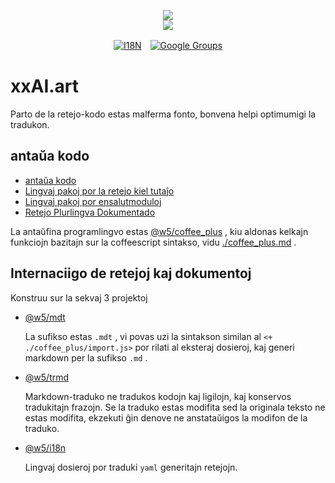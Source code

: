<p align="center"><a href="https://xxai.art"><img src="https://cdn.jsdelivr.net/gh/xxai-art/doc/logo.svg"/></a><br/><a href="https://xxai.art"><img src="https://cdn.jsdelivr.net/gh/xxai-art/doc/xxai.svg"/></a></p><p align="center"><a href="https://github.com/xxai-art/doc#readme"><img alt="I18N" src="https://cdn.jsdelivr.net/gh/wactax/img/t.svg"/></a>　<a href="https://groups.google.com/u/0/g/xxai-art"><img alt="Google Groups" src="https://cdn.jsdelivr.net/gh/wactax/img/g-groups.svg"/></a></p>

# xxAI.art

Parto de la retejo-kodo estas malferma fonto, bonvena helpi optimumigi la tradukon.

## antaŭa kodo

* [antaŭa kodo](https://github.com/xxai-art/web)
* [Lingvaj pakoj por la retejo kiel tutaĵo](https://github.com/xxai-art/web/tree/main/i18n)
* [Lingvaj pakoj por ensalutmoduloj](https://github.com/wacpkg/user/tree/main/ui.i18n)
* [Retejo Plurlingva Dokumentado](https://github.com/xxai-doc)

La antaŭfina programlingvo estas [@w5/coffee_plus](http://npmjs.com/@w5/coffee_plus) , kiu aldonas kelkajn funkciojn bazitajn sur la coffeescript sintakso, vidu [./coffee_plus.md](./coffee_plus.md) .

## Internaciigo de retejoj kaj dokumentoj

Konstruu sur la sekvaj 3 projektoj

* [@w5/mdt](https://www.npmjs.com/package/@w5/mdt)

  La sufikso estas `.mdt` , vi povas uzi la sintakson similan al `<+ ./coffee_plus/import.js>` por rilati al eksteraj dosieroj, kaj generi markdown per la sufikso `.md` .

* [@w5/trmd](https://www.npmjs.com/package/@w5/trmd)

  Markdown-traduko ne tradukos kodojn kaj ligilojn, kaj konservos tradukitajn frazojn. Se la traduko estas modifita sed la originala teksto ne estas modifita, ekzekuti ĝin denove ne anstataŭigos la modifon de la traduko.

* [@w5/i18n](https://www.npmjs.com/package/@w5/i18n)

  Lingvaj dosieroj por traduki `yaml` generitajn retejojn.
